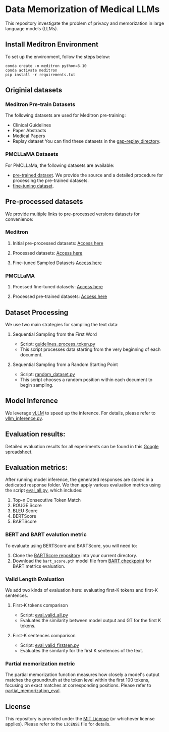 # Data Memorization of Medical LLMs
This repository investigate the problem of privacy and memorization in large language models (LLMs).

## Install Meditron Environment
To set up the environment, follow the steps below:
```
conda create -n meditron python=3.10
conda activate meditron
pip install -r requirements.txt
```

## Originial datasets
### Meditron Pre-train Datasets 
The following datasets are used for Meditron pre-training: 
- Clinical Guidelines
- Paper Abstracts
- Medical Papers
- Replay dataset
You can find these datasets in the [gap-replay directory](https://github.com/epfLLM/meditron/tree/main/gap-replay).

### PMCLLaMA Datasets
For PMCLLaMa, the following datasets are available:
- [pre-trained dataset](./PMCLLama/readme.md). We provide the source and a detailed procedure for processing the pre-trained datasets.
- [fine-tuning dataset](https://huggingface.co/datasets/axiong/pmc_llama_instructions).

## Pre-processed datasets
We provide multiple links to pre-processed versions datasets for convenience:

### Meditron

1. Initial pre-processed datasets: [Access here](https://yaleedu-my.sharepoint.com/:f:/r/personal/anran_li_yale_edu/Documents/Medical%20LLMs%20Memorization/Experiment%20results/Pre-train/Initial_datasets?csf=1&web=1&e=abtPU6)

2. Processed datasets: [Access here](https://yaleedu-my.sharepoint.com/:f:/r/personal/anran_li_yale_edu/Documents/Medical%20LLMs%20Memorization/Experiment%20results/Pre-train/Meditron_split_dataset?csf=1&web=1&e=cxprDj)

3. Fine-tuned Sampled Datasets [Access here](https://yaleedu-my.sharepoint.com/:f:/r/personal/anran_li_yale_edu/Documents/Medical%20LLMs%20Memorization/Experiment%20results/Fine-tune/sampled_dataset?csf=1&web=1&e=lpQklH)


### PMCLLaMA
1. Prcessed fine-tuned datasets: [Access here](https://yaleedu-my.sharepoint.com/:f:/r/personal/anran_li_yale_edu/Documents/Medical%20LLMs%20Memorization/Experiment%20results/Fine-tune/sampled_dataset/PMCLLaMA_finetuned_dataset?csf=1&web=1&e=vpR1FJ)

2. Processed pre-trained datasets: [Access here](https://yaleedu-my.sharepoint.com/:f:/r/personal/anran_li_yale_edu/Documents/Medical%20LLMs%20Memorization/Experiment%20results/Pre-train/PMCLLaMA_split_dataset?csf=1&web=1&e=dplsms)

## Dataset Processing
We use two main strategies for sampling the text data:
1. Sequential Sampling from the First Word
   - Script: [guidelines_process_token.py](./Meditron/guidelines_process_token.py)
   - This script processes data starting from the very beginning of each document.

2. Sequential Sampling from a Random Starting Point
   - Script: [random_dataset.py](./Meditron/random_dataset.py)
   - This script chooses a random position within each document to begin sampling. 

## Model Inference
We leverage  [vLLM](https://github.com/vllm-project/vllm) to speed up the inference. For details, please refer to [vllm_inference.py](./Meditron/vllm_inference.py).

## Evaluation results:
Detailed evaluation results for all experiments can be found in this [Google spreadsheet](https://docs.google.com/spreadsheets/d/1cbOuZKMctm0PAj3LCwNYm2mJBz-tFvfkHrGIHNxxGow/edit?usp=sharing).

## Evaluation metrics:
After running model inference, the generated responses are stored in a dedicated response folder. We then apply various evaluation metrics using the script [eval_all.py](./eval/full_eval/eval_all.py), which includes:
1. Top-n Consecutive Token Match
2. ROUGE Score
3. BLEU Score
4. BERTScore
5. BARTScore

### BERT and BART evalution metric
To evaluate using BERTScore and BARTScore, you will need to:
1. Clone the [BARTScore repository](https://github.com/neulab/BARTScore) into your current directory.
2. Download the `bart_score.pth` model file from [BART checkpoint](https://drive.google.com/u/0/uc?id=1_7JfF7KOInb7ZrxKHIigTMR4ChVET01m&export=download) for BART metrics evaluation. 


### Valid Length Evaluation
We add two kinds of evaluation here: evaluating first-K tokens and first-K sentences.

1. First-K tokens comparison
    - Script: [eval_valid_all.py](./eval/valid_length_eval/eval_valid_all.py)
    - Evaluates the similarity between model output and GT for the first K tokens.

2. First-K sentences comparison
    - Script: [eval_valid_firstsen.py](./eval/valid_sent_eval/eval_valid_firstsen.py)
    - Evaluates the similarity for the first K sentences of the text.

### Partial memorization metric
The partial memorization function measures how closely a model's output matches the groundtruth at the token level within the first 100 tokens, focusing on exact matches at corresponding positions. Please refer to [partial_memorization_eval](./partial_memorization_eval.py).


## License
This repository is provided under the [MIT License](#) (or whichever license applies). Please refer to the `LICENSE` file for details.